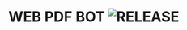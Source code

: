 # WEB PDF BOT <img src="https://telegra.ph/file/b2d7eb3aa497d16d9649a.jpg?color=black&logo=github&logoColor=black&style=social" alt="RELEASE">
